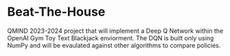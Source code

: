 # Beat-The-House
QMIND 2023-2024 project that will implement a Deep Q Network within the OpenAI Gym Toy Text Blackjack enviorment. The DQN is built only using NumPy and will be evaulated against other algorithms to compare policies. 
